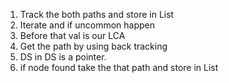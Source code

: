 1. Track the both paths and store in List
2. Iterate and if uncommon happen
3. Before that val is our LCA
4. Get the path by using back tracking
5. DS in DS is a pointer.
6. if node found take the that path and store in List